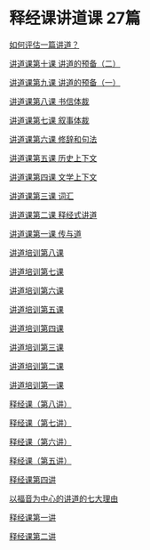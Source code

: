 # 释经课讲道课  27篇
            
<a href="/node/27519">如何评估一篇讲道？</a>

<a href="/node/27324">讲道课第十课 讲道的预备（二）</a>

<a href="/node/27323">讲道课第九课 讲道的预备（一）</a>

<a href="/node/27322">讲道课第八课 书信体裁</a>

<a href="/node/27321">讲道课第七课 叙事体裁</a>

<a href="/node/27320">讲道课第六课 修辞和句法</a>

<a href="/node/27319">讲道课第五课 历史上下文</a>

<a href="/node/27318">讲道课第四课 文学上下文</a>

<a href="/node/27317">讲道课第三课 词汇</a>

<a href="/node/27316">讲道课第二课 释经式讲道</a>

<a href="/node/27315">讲道课第一课 传与道</a>

<a href="/node/26051">讲道培训第八课</a>

<a href="/node/26024">讲道培训第七课</a>

<a href="/node/25840">讲道培训第六课</a>

<a href="/node/25518">讲道培训第五课</a>

<a href="/node/25220">讲道培训第四课</a>

<a href="/node/25044">讲道培训第三课</a>

<a href="/node/25014">讲道培训第二课</a>

<a href="/node/24981">讲道培训第一课</a>

<a href="/node/21883">释经课（第八讲）</a>

<a href="/node/18127">释经课（第七讲）</a>

<a href="/node/17790">释经课（第六讲）</a>

<a href="/node/17372">释经课（第五讲）</a>

<a href="/node/16592">释经课第四讲</a>

<a href="/node/12680">以福音为中心的讲道的七大理由</a>

<a href="/node/12166">释经课第一讲</a>

<a href="/node/12162">释经课第二讲</a>